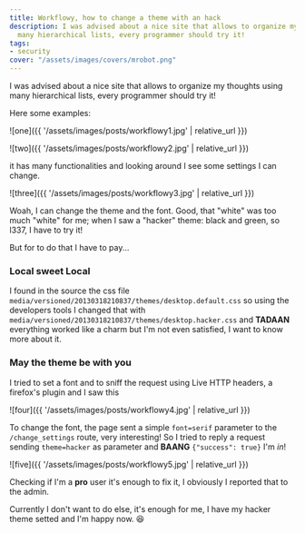 ```yaml
---
title: Workflowy, how to change a theme with an hack
description: I was advised about a nice site that allows to organize my thoughts using
  many hierarchical lists, every programmer should try it!
tags:
- security
cover: "/assets/images/covers/mrobot.png"
---
```



I was advised about a nice site that allows to organize my thoughts using many hierarchical lists, every programmer should try it!

Here some examples:

![one]({{ '/assets/images/posts/workflowy1.jpg' | relative_url }})

![two]({{ '/assets/images/posts/workflowy2.jpg' | relative_url }})

it has many functionalities and looking around I see some settings I can change.

![three]({{ '/assets/images/posts/workflowy3.jpg' | relative_url }})

Woah, I can change the theme and the font. Good, that "white" was too much "white" for me; when I saw a "hacker" theme: black and green, so l337, I have to try it!

But for to do that I have to pay...

### Local sweet Local

I found in the source the css file `media/versioned/20130318210837/themes/desktop.default.css` so using the developers tools I changed that with `media/versioned/20130318210837/themes/desktop.hacker.css` and **TADAAN** everything worked like a charm but I'm not even satisfied, I want to know more about it.

### May the theme be with you

I tried to set a font and to sniff the request using Live HTTP headers, a firefox's plugin and I saw this

![four]({{ '/assets/images/posts/workflowy4.jpg' | relative_url }})

To change the font, the page sent a simple `font=serif` parameter to the `/change_settings` route, very interesting! So I tried to reply a request sending `theme=hacker` as parameter and **BAANG** `{"success": true}` I'm *in*!

![five]({{ '/assets/images/posts/workflowy5.jpg' | relative_url }})

Checking if I'm a **pro** user it's enough to fix it, I obviously I reported that to the admin.

Currently I don't want to do else, it's enough for me, I have my hacker theme setted and I'm happy now. :satisfied:
